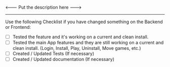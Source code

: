 <--- Put the description here --->

---

Use the following Checklist if you have changed something on the Backend or Frontend:

- [ ] Tested the feature and it's working on a current and clean install.
- [ ] Tested the main App features and they are still working on a current and clean install. (Login, Install, Play, Uninstall, Move games, etc.)
- [ ] Created / Updated Tests (If necessary)
- [ ] Created / Updated documentation (If necessary)
